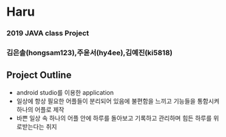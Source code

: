 # Haru
### 2019 JAVA class Project   
### 김은솔(hongsam123),주윤서(hy4ee),김예진(ki5818)

Project Outline   
---------------   
* android studio를 이용한 application   
* 일상에 항상 필요한 어플들이 분리되어 있음에 불편함을 느끼고 기능들을 통함시켜 하나의 어플로 제작   
* 바쁜 일상 속 하나의 어플 안에 하루를 돌아보고 기록하고 관리하며 힘든 하루를 위로받는다는 취지   
